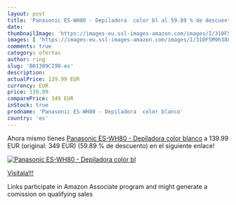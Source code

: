 ```yaml
---
layout: post
title: 'Panasonic ES-WH80 - Depiladora  color bl al 59.89 % de descuento'
date: 
thumbnailImage: 'https://images-eu.ssl-images-amazon.com/images/I/310F5M9h38L._SL200_.jpg'
images: [ 'https://images-eu.ssl-images-amazon.com/images/I/310F5M9h38L._SL200_.jpg' ]
comments: true
category: ofertas
author: ring
slug: 'B01389CI90-es'
description:
actualPrice: 139.99 EUR
currency: EUR
price: 139.99
comparePrice: 349 EUR
inStock: true
prodname: 'Panasonic ES-WH80 - Depiladora  color blanco'
country: 'es'
---
```


Ahora mismo tienes [Panasonic ES-WH80 - Depiladora  color blanco](https://www.amazon.es/dp/B01389CI90/?tag=tolees-21) a 139.99 EUR (original: 349 EUR) (59.89 %  de descuento) en el siguiente enlace!

[![Panasonic ES-WH80 - Depiladora  color bl](https://images-eu.ssl-images-amazon.com/images/I/310F5M9h38L._SL200_.jpg)](https://www.amazon.es/dp/B01389CI90/?tag=tolees-21)

[Visítala!!!](https://www.amazon.es/dp/B01389CI90/?tag=tolees-21)

Links participate in Amazon Associate program and might generate a comission on qualifying sales
